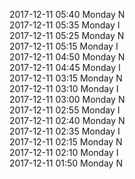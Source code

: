 2017-12-11 05:40 Monday  N  
2017-12-11 05:35 Monday  I  
2017-12-11 05:25 Monday  N  
2017-12-11 05:15 Monday  I  
2017-12-11 04:50 Monday  N  
2017-12-11 04:45 Monday  I  
2017-12-11 03:15 Monday  N  
2017-12-11 03:10 Monday  I  
2017-12-11 03:00 Monday  N  
2017-12-11 02:55 Monday  I  
2017-12-11 02:40 Monday  N  
2017-12-11 02:35 Monday  I  
2017-12-11 02:15 Monday  N  
2017-12-11 02:10 Monday  I  
2017-12-11 01:50 Monday  N  
